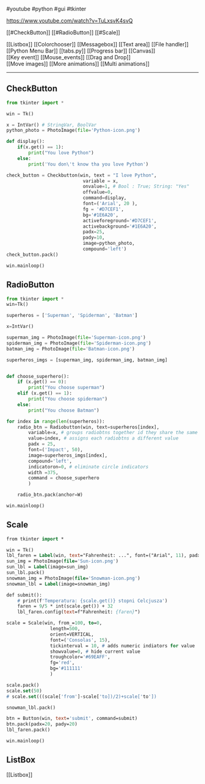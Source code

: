 #youtube  #python #gui  #tkinter 

https://www.youtube.com/watch?v=TuLxsvK4svQ

[[#CheckButton]]
[[#RadioButton]]
[[#Scale]]

[[Listbox]]    [[Colorchooser]]    [[Messagebox]]    [[Text area]]    [[File handler]]
[[Python Menu Bar]]     [[tabs.py]]    [[Progress bar]]   [[Canvas]]  
[[Key event]]    [[Mouse_events]]     [[Drag and Drop]]   
[[Move images]]       [[More animations]] 
[[Multi animations]]


---------

## CheckButton
```python
from tkinter import *

win = Tk()

x = IntVar() # StringVar, BoolVar
python_photo = PhotoImage(file='Python-icon.png')

def display():
    if(x.get() == 1):
        print("You love Python")
    else:
        print('You don\'t know tha you love Python')

check_button = Checkbutton(win, text = "I love Python",
                            variable = x,
                            onvalue=1, # Bool : True; String: "Yes"
                            offvalue=0,
                            command=display,
                            font=('Arial', 20 ),
                            fg = '#D7CEF1',
                            bg='#1E6A20',
                            activeforeground='#D7CEF1',
                            activebackground='#1E6A20',
                            padx=25,
                            pady=10,
                            image=python_photo,
                            compound='left')
check_button.pack()

win.mainloop()
```

## RadioButton

```python
from tkinter import *
win=Tk()

superheros = ['Superman', 'Spiderman', 'Batman']

x=IntVar()

superman_img = PhotoImage(file='Superman-icon.png')
spiderman_img = PhotoImage(file='Spiderman-icon.png')
batman_img = PhotoImage(file='Batman-icon.png')

superheros_imgs = [superman_img, spiderman_img, batman_img]


def choose_superhero():  
    if (x.get() == 0):
        print("You choose superman")
    elif (x.get() == 1):
        print("You choose spiderman")
    else:
        print("You choose Batman")

for index in range(len(superheros)):
    radio_btn = Radiobutton(win, text=superheros[index],
        variable=x, # groups radiobtns together id they share the same variable
        value=index, # assigns each radiobtns a different value
        padx = 25,
        font=('Impact', 50),
        image=superheros_imgs[index],
        compound='left',
        indicatoron=0, # eliminate circle indicators
        width =375,
        command = choose_superhero
        )

    radio_btn.pack(anchor=W)      

win.mainloop()
```


## Scale
```pascal
from tkinter import *

win = Tk()
lbl_faren = Label(win, text="Fahrenheit: ...", font=("Arial", 11), padx=20, pady=20)
sun_img = PhotoImage(file='Sun-icon.png')
sun_lbl = Label(image=sun_img)
sun_lbl.pack()
snowman_img = PhotoImage(file='Snowman-icon.png')
snowman_lbl = Label(image=snowman_img)

def submit():
    # print(f'Temperatura: {scale.get()} stopni Celcjusza')
    faren = 9/5 * int(scale.get()) + 32
    lbl_faren.config(text=f"Fahrenheit: {faren}")

scale = Scale(win, from_=100, to=0,
                length=500,
                orient=VERTICAL,
                font=('Consolas', 15),
                tickinterval = 10, # adds numeric indiators for value
                showvalue=0, # hide current value
                troughcolor='#69EAFF',
                fg='red',
                bg='#111111'
                )

scale.pack()
scale.set(50)
# scale.set(((scale['from']-scale['to])/2)+scale['to'])

snowman_lbl.pack()

btn = Button(win, text='submit', command=submit)
btn.pack(padx=20, pady=20)
lbl_faren.pack()

win.mainloop()
```

## ListBox
[[Listbox]]










